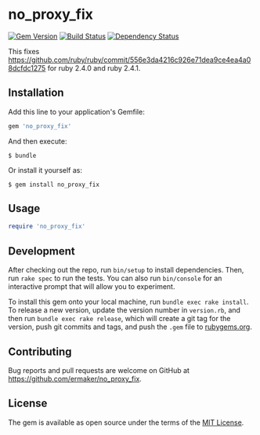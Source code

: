 # no_proxy_fix

[![Gem Version](https://badge.fury.io/rb/no_proxy_fix.svg)](http://badge.fury.io/rb/no_proxy_fix)
[![Build Status](https://travis-ci.org/ermaker/no_proxy_fix.svg?branch=master)](https://travis-ci.org/ermaker/no_proxy_fix)
[![Dependency Status](https://gemnasium.com/ermaker/no_proxy_fix.svg)](https://gemnasium.com/ermaker/no_proxy_fix)


This fixes https://github.com/ruby/ruby/commit/556e3da4216c926e71dea9ce4ea4a08dcfdc1275 for ruby 2.4.0 and ruby 2.4.1.

## Installation

Add this line to your application's Gemfile:

```ruby
gem 'no_proxy_fix'
```

And then execute:

    $ bundle

Or install it yourself as:

    $ gem install no_proxy_fix

## Usage

```ruby
require 'no_proxy_fix'
```

## Development

After checking out the repo, run `bin/setup` to install dependencies. Then, run `rake spec` to run the tests. You can also run `bin/console` for an interactive prompt that will allow you to experiment.

To install this gem onto your local machine, run `bundle exec rake install`. To release a new version, update the version number in `version.rb`, and then run `bundle exec rake release`, which will create a git tag for the version, push git commits and tags, and push the `.gem` file to [rubygems.org](https://rubygems.org).

## Contributing

Bug reports and pull requests are welcome on GitHub at https://github.com/ermaker/no_proxy_fix.


## License

The gem is available as open source under the terms of the [MIT License](http://opensource.org/licenses/MIT).

